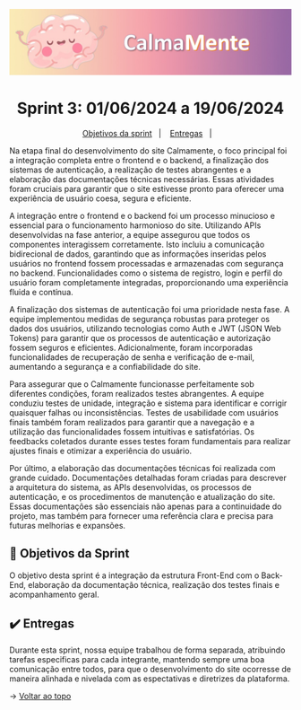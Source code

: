 <div align="center">
    
![banner](https://github.com/marcusvsbarros/projetoManufatura/blob/main/CalmaMente%20capa.jpeg)
</div>

<span id="topo">
<h1 align="center">Sprint 3: 01/06/2024 a 19/06/2024</h1>

<p align="center">
    <a href="#objetivos">Objetivos da sprint</a> &nbsp |&nbsp &nbsp
    <a href="#entregas">Entregas</a> &nbsp |&nbsp &nbsp
</p>

Na etapa final do desenvolvimento do site Calmamente, o foco principal foi a integração completa entre o frontend e o backend, a finalização dos sistemas de autenticação, a realização de testes abrangentes e a elaboração das documentações técnicas necessárias. Essas atividades foram cruciais para garantir que o site estivesse pronto para oferecer uma experiência de usuário coesa, segura e eficiente.

A integração entre o frontend e o backend foi um processo minucioso e essencial para o funcionamento harmonioso do site. Utilizando APIs desenvolvidas na fase anterior, a equipe assegurou que todos os componentes interagissem corretamente. Isto incluiu a comunicação bidirecional de dados, garantindo que as informações inseridas pelos usuários no frontend fossem processadas e armazenadas com segurança no backend. Funcionalidades como o sistema de registro, login e perfil do usuário foram completamente integradas, proporcionando uma experiência fluida e contínua.

A finalização dos sistemas de autenticação foi uma prioridade nesta fase. A equipe implementou medidas de segurança robustas para proteger os dados dos usuários, utilizando tecnologias como Auth e JWT (JSON Web Tokens) para garantir que os processos de autenticação e autorização fossem seguros e eficientes. Adicionalmente, foram incorporadas funcionalidades de recuperação de senha e verificação de e-mail, aumentando a segurança e a confiabilidade do site.

Para assegurar que o Calmamente funcionasse perfeitamente sob diferentes condições, foram realizados testes abrangentes. A equipe conduziu testes de unidade, integração e sistema para identificar e corrigir quaisquer falhas ou inconsistências. Testes de usabilidade com usuários finais também foram realizados para garantir que a navegação e a utilização das funcionalidades fossem intuitivas e satisfatórias. Os feedbacks coletados durante esses testes foram fundamentais para realizar ajustes finais e otimizar a experiência do usuário.

Por último, a elaboração das documentações técnicas foi realizada com grande cuidado. Documentações detalhadas foram criadas para descrever a arquitetura do sistema, as APIs desenvolvidas, os processos de autenticação, e os procedimentos de manutenção e atualização do site. Essas documentações são essenciais não apenas para a continuidade do projeto, mas também para fornecer uma referência clara e precisa para futuras melhorias e expansões.

<span id="objetivos">

## :dart: Objetivos da Sprint
O objetivo desta sprint é a integração da estrutura Front-End com o Back-End, elaboração da documentação técnica, realização dos testes finais e acompanhamento geral.

<span id="entregas">
        
## :heavy_check_mark: Entregas
Durante esta sprint, nossa equipe trabalhou de forma separada, atribuindo tarefas especificas para cada integrante, mantendo sempre uma boa comunicação entre todos, para que o desenvolvimento do site ocorresse de maneira alinhada e nivelada com as espectativas e diretrizes da plataforma.

→ [Voltar ao topo](#topo)
